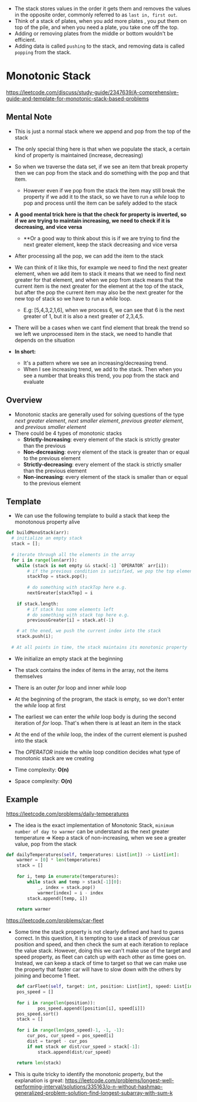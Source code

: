 
- The stack stores values in the order it gets them and removes the values in the opposite order, commonly referred to as `last in, first out`.
- Think of a stack of plates, when you add more plates , you put them on top of the pile, and when you need a plate, you take one off the top. 
- Adding or removing plates from the middle or bottom wouldn't be efficient.
- Adding data is called `pushing` to the stack, and removing data is called `popping` from the stack.

# Monotonic Stack
https://leetcode.com/discuss/study-guide/2347639/A-comprehensive-guide-and-template-for-monotonic-stack-based-problems

## Mental Note
- This is just a normal stack where we append and pop from the top of the stack
- The only special thing here is that when we populate the stack, a certain kind of property is maintained (increase, decreasing)
- So when we traverse the data set, if we see an item that break property then we can pop from the stack and do something with the pop and that item.
	- However even if we pop from the stack the item may still break the property if we add it to the stack, so we have to run a *while* loop to pop and process until the item can be safely added to the stack
- **A good mental trick here is that the check for property is inverted, so if we are trying to maintain increasing, we need to check if it is decreasing, and vice versa**
	- **Or a good way to think about this is if we are trying to find the next greater element, keep the stack decreasing and vice versa
- After processing all the pop, we can add the item to the stack
- We can think of it like this, for example we need to find the next greater element, when we add item to stack it means that we need to find next greater for that element, and when we pop from stack means that the current item is  the next greater for the element at the top of the stack, but after the pop the current item may also be the next greater for the new top of stack so we have to run a *while* loop. 
	- E.g: [5,4,3,2,1,6], when we process 6, we can see that 6 is the next greater of 1, but it is also a next greater of 2,3,4,5.
- There will be a cases when we cant find element that break the trend so we left we unprocessed item in the stack, we need to handle that depends on the situation

- **In short:**
	- It's a pattern where we see an increasing/decreasing trend.
	- When I see increasing trend, we add to the stack. Then when you see a number that breaks this trend, you pop from the stack and evaluate

## Overview
- Monotonic stacks are generally used for solving questions of the type *next greater element*, *next smaller element*, *previous greater element*, and *previous smaller element*
- There could be 4 types of monotonic stacks
	- **Strictly-Increasing**: every element of the stack is strictly greater than the previous
	- **Non-decreasing**: every element of the stack is greater than or equal to the previous element
	- **Strictly-decreasing**: every element of the stack is strictly smaller than the previous element
	- **Non-increasing**: every element of the stack is smaller than or equal to the previous element

## Template
- We can use the following template to build a stack that keep the monotonous property alive
```python
def buildMonoStack(arr):
  # initialize an empty stack
  stack = [];
  
  # iterate through all the elements in the array
  for i in range(len(arr)):
	while (stack is not empty && stack[-1] `OPERATOR` arr[i]):
		# if the previous condition is satisfied, we pop the top element
		stackTop = stack.pop();
		
		# do something with stackTop here e.g.
		nextGreater[stackTop] = i
  
    if stack.length:
	    # if stack has some elements left
	    # do something with stack top here e.g.
		previousGreater[i] = stack.at(-1)

	# at the ened, we push the current index into the stack
    stack.push(i);
  
  # At all points in time, the stack maintains its monotonic property
```
- We initialize an empty stack at the beginning
- The stack contains the index of items in the array, not the items themselves
- There is an outer *for* loop and inner *while* loop
- At the beginning of the program, the stack is empty, so we don't enter the *while* loop at first
- The earliest we can enter the *while* loop body is during the second iteration of *for* loop. That's when there is at least an item in the stack
- At the end of the *while* loop, the index of the current element is pushed into the stack
- The *OPERATOR* inside the while loop condition decides what type of monotonic stack are we creating

- Time complexity: **O(n)**
- Space complexity: **O(n)** 

## Example
https://leetcode.com/problems/daily-temperatures
- The idea is the exact implementation of Monotonic Stack, `minimum number of day to warmer` can be understand as the next greater temperature => Keep a stack of non-increasing, when we see a greater value, pop from the stack
```python
def dailyTemperatures(self, temperatures: List[int]) -> List[int]:
	warmer = [0] * len(temperatures)
	stack = []
	
	for i, temp in enumerate(temperatures):
		while stack and temp > stack[-1][0]:
			_, index = stack.pop()
			warmer[index] = i - index
		stack.append([temp, i])
	
	return warmer
```
https://leetcode.com/problems/car-fleet
- Some time the stack property is not clearly defined and hard to guess correct. In this question, it is tempting to use a stack of previous car position and speed, and then check the sum at each iteration to replace the value stack. However, doing this we can't make use of the target and speed property, as fleet can catch up with each other as time goes on. Instead, we can keep a stack of time to target so that we can make use the property that faster car will have to slow down with the others by joining and become 1 fleet.
```python
	def carFleet(self, target: int, position: List[int], speed: List[int]) -> int:
	pos_speed = []
	
	for i in range(len(position)):
			pos_speed.append([position[i], speed[i]])
	pos_speed.sort()
	stack = []
	
	for i in range(len(pos_speed)-1, -1, -1):
		cur_pos, cur_speed = pos_speed[i]
		dist = target - cur_pos
		if not stack or dist/cur_speed > stack[-1]:
			stack.append(dist/cur_speed)
	
	return len(stack)
```

- This is quite tricky to identify the monotonic property, but the explanation is great: https://leetcode.com/problems/longest-well-performing-interval/solutions/335163/o-n-without-hashmap-generalized-problem-solution-find-longest-subarray-with-sum-k
